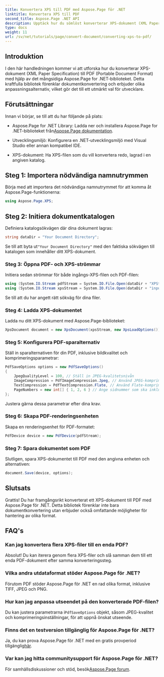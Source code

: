 ```yaml
---
title: Konvertera XPS till PDF med Aspose.Page för .NET
linktitle: Konvertera XPS till PDF
second_title: Aspose.Page .NET API
description: Upptäck hur du sömlöst konverterar XPS-dokument (XML Paper Specification) till PDF (Portable Document Format) med det kraftfulla Aspose.Page for .NET-biblioteket.
type: docs
weight: 11
url: /sv/net/tutorials/page/convert-document/converting-xps-to-pdf/
---
```

## Introduktion

I den här handledningen kommer vi att utforska hur du konverterar XPS-dokument (XML Paper Specification) till PDF (Portable Document Format) med hjälp av det mångsidiga Aspose.Page for .NET-biblioteket. Detta kraftfulla bibliotek förenklar dokumentkonvertering och erbjuder olika anpassningsalternativ, vilket gör det till ett utmärkt val för utvecklare.

## Förutsättningar

Innan vi börjar, se till att du har följande på plats:

-  Aspose.Page for .NET Library: Ladda ner och installera Aspose.Page for .NET-biblioteket från[Aspose.Page dokumentation](https://reference.aspose.com/page/net/).
  
- Utvecklingsmiljö: Konfigurera en .NET-utvecklingsmiljö med Visual Studio eller annan kompatibel IDE.

- XPS-dokument: Ha XPS-filen som du vill konvertera redo, lagrad i en angiven katalog.

## Steg 1: Importera nödvändiga namnutrymmen

Börja med att importera det nödvändiga namnutrymmet för att komma åt Aspose.Page-funktionerna:

```csharp
using Aspose.Page.XPS;
```

## Steg 2: Initiera dokumentkatalogen

Definiera katalogsökvägen där dina dokument lagras:

```csharp
string dataDir = "Your Document Directory";
```

 Se till att byta ut`"Your Document Directory"` med den faktiska sökvägen till katalogen som innehåller ditt XPS-dokument.

### Steg 3: Öppna PDF- och XPS-strömmar

Initiera sedan strömmar för både ingångs-XPS-filen och PDF-filen:

```csharp
using (System.IO.Stream pdfStream = System.IO.File.Open(dataDir + "XPStoPDF_out.pdf", System.IO.FileMode.OpenOrCreate, System.IO.FileAccess.Write))
using (System.IO.Stream xpsStream = System.IO.File.Open(dataDir + "input.xps", System.IO.FileMode.Open))
```

Se till att du har angett rätt sökväg för dina filer.

### Steg 4: Ladda XPS-dokumentet

Ladda nu ditt XPS-dokument med Aspose.Page-biblioteket:

```csharp
XpsDocument document = new XpsDocument(xpsStream, new XpsLoadOptions());
```

### Steg 5: Konfigurera PDF-sparalternativ

Ställ in sparalternativen för din PDF, inklusive bildkvalitet och komprimeringsparametrar:

```csharp
PdfSaveOptions options = new PdfSaveOptions()
{
    JpegQualityLevel = 100, // Ställ in JPEG-kvalitetsnivån
    ImageCompression = PdfImageCompression.Jpeg, // Använd JPEG-komprimering för bilder
    TextCompression = PdfTextCompression.Flate, // Använd Flate-komprimering för text
    PageNumbers = new int[] { 1, 2, 6 } // Ange sidnummer som ska inkluderas
};
```

Justera gärna dessa parametrar efter dina krav.

### Steg 6: Skapa PDF-renderingsenheten

Skapa en renderingsenhet för PDF-formatet:

```csharp
PdfDevice device = new PdfDevice(pdfStream);
```

### Steg 7: Spara dokumentet som PDF

Slutligen, spara XPS-dokumentet till PDF med den angivna enheten och alternativen:

```csharp
document.Save(device, options);
```

## Slutsats

Grattis! Du har framgångsrikt konverterat ett XPS-dokument till PDF med Aspose.Page för .NET. Detta bibliotek förenklar inte bara dokumentkonvertering utan erbjuder också omfattande möjligheter för hantering av olika format.

## FAQ's

### Kan jag konvertera flera XPS-filer till en enda PDF?

Absolut! Du kan iterera genom flera XPS-filer och slå samman dem till ett enda PDF-dokument efter samma konverteringssteg.

### Vilka andra utdataformat stöder Aspose.Page för .NET?

Förutom PDF stöder Aspose.Page för .NET en rad olika format, inklusive TIFF, JPEG och PNG.

### Hur kan jag anpassa utseendet på den konverterade PDF-filen?

 Du kan justera parametrarna i`PdfSaveOptions` objekt, såsom JPEG-kvalitet och komprimeringsinställningar, för att uppnå önskat utseende.

### Finns det en testversion tillgänglig för Aspose.Page för .NET?

Ja, du kan prova Aspose.Page för .NET med en gratis provperiod tillgänglig[här](https://releases.aspose.com/).

### Var kan jag hitta communitysupport för Aspose.Page för .NET?

 För samhällsdiskussioner och stöd, besök[Aspose.Page forum](https://forum.aspose.com/c/page/39).